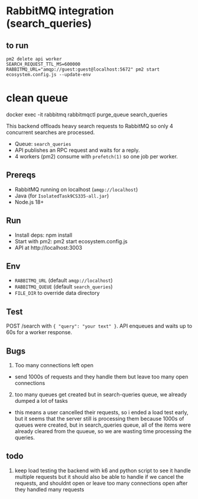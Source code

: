 # RabbitMQ integration (search_queries)

## to run
```
pm2 delete api worker
SEARCH_REQUEST_TTL_MS=600000 RABBITMQ_URL="amqp://guest:guest@localhost:5672" pm2 start ecosystem.config.js --update-env
```

# clean queue
docker exec -it rabbitmq rabbitmqctl purge_queue search_queries

This backend offloads heavy search requests to RabbitMQ so only 4 concurrent searches are processed.

- Queue: `search_queries`
- API publishes an RPC request and waits for a reply.
- 4 workers (pm2) consume with `prefetch(1)` so one job per worker.

## Prereqs
- RabbitMQ running on localhost (`amqp://localhost`)
- Java (for `IsolatedTask9CS335-all.jar`)
- Node.js 18+

## Run
- Install deps: npm install
- Start with pm2: pm2 start ecosystem.config.js
- API at http://localhost:3003

## Env
- `RABBITMQ_URL` (default `amqp://localhost`)
- `RABBITMQ_QUEUE` (default `search_queries`)
- `FILE_DIR` to override data directory

## Test
POST /search with `{ "query": "your text" }`. API enqueues and waits up to 60s for a worker response.


## Bugs
1. Too many connections left open
- send 1000s of requests and they handle them but leave too many open connections

2. too many queues get created but in search-queries queue, we already dumped a lot of tasks
 - this means a user cancelled their requests, so i ended a load test early, but it seems that the server still is processing them because 1000s of queues were created, but in search_queries queue, all of the items were already cleared from the quueue, so we are wasting time processing the queries. 


## todo

1. keep load testing the backend with k6 and python script to see it handle multiple requests but it should also be able to handle if we cancel the requests, and shouldnt open or leave too many connections open after they handled many requests